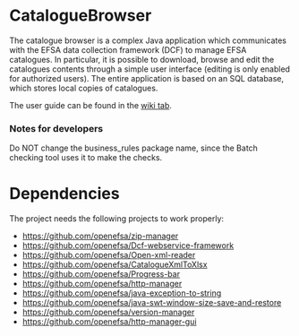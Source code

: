 # CatalogueBrowser
The catalogue browser is a complex Java application which communicates with the EFSA data collection framework (DCF) to manage EFSA catalogues.
In particular, it is possible to download, browse and edit the catalogues contents through a simple user interface (editing is only enabled for authorized users).
The entire application is based on an SQL database, which stores local copies of catalogues.

The user guide can be found in the [wiki tab](https://github.com/openefsa/catalogue-browser/wiki).

### Notes for developers
Do NOT change the business_rules package name, since the Batch checking tool uses it to make the checks.

# Dependencies
The project needs the following projects to work properly:
* https://github.com/openefsa/zip-manager
* https://github.com/openefsa/Dcf-webservice-framework
* https://github.com/openefsa/Open-xml-reader
* https://github.com/openefsa/CatalogueXmlToXlsx
* https://github.com/openefsa/Progress-bar
* https://github.com/openefsa/http-manager
* https://github.com/openefsa/java-exception-to-string
* https://github.com/openefsa/java-swt-window-size-save-and-restore
* https://github.com/openefsa/version-manager
* https://github.com/openefsa/http-manager-gui
